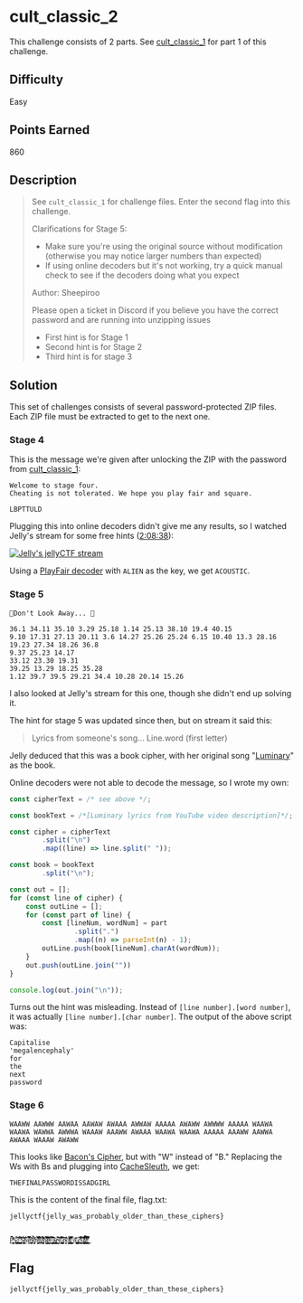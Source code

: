 # cult_classic_2

This challenge consists of 2 parts. See [cult_classic_1](./cult_classic_1.md) for part 1 of this challenge.

## Difficulty

Easy

## Points Earned

860

## Description

> See `cult_classic_1` for challenge files. Enter the second flag into this challenge.
> 
> Clarifications for Stage 5:
> - Make sure you're using the original source without modification (otherwise you may notice larger numbers than expected)
> - If using online decoders but it's not working, try a quick manual check to see if the decoders doing what you expect
> 
> Author: Sheepiroo
> 
> Please open a ticket in Discord if you believe you have the correct password and are running into unzipping issues
>
> - First hint is for Stage 1
> - Second hint is for Stage 2
> - Third hint is for stage 3

## Solution 

This set of challenges consists of several password-protected ZIP files. Each ZIP file must be extracted to get to the next one.

### Stage 4

This is the message we're given after unlocking the ZIP with the password from [cult_classic_1](./cult_classic_1.md):

```
Welcome to stage four.
Cheating is not tolerated. We hope you play fair and square.

LBPTTULD
```

Plugging this into online decoders didn't give me any results, so I watched Jelly's stream for some free hints ([2:08:38](https://www.youtube.com/live/QH8LKkIVHzI?t=7718)):

[![Jelly's jellyCTF stream](https://img.youtube.com/vi/QH8LKkIVHzI/0.jpg)](https://www.youtube.com/live/QH8LKkIVHzI?t=7718)

Using a [PlayFair decoder](https://www.boxentriq.com/code-breaking/playfair-cipher) with `ALIEN` as the key, we get `ACOUSTIC`.

### Stage 5

```
🌠Don't Look Away... 🌠

36.1 34.11 35.10 3.29 25.18 1.14 25.13 38.10 19.4 40.15
9.10 17.31 27.13 20.11 3.6 14.27 25.26 25.24 6.15 10.40 13.3 28.16 19.23 27.34 18.26 36.8
9.37 25.23 14.17
33.12 23.30 19.31
39.25 13.29 18.25 35.28
1.12 39.7 39.5 29.21 34.4 10.28 20.14 15.26
```

I also looked at Jelly's stream for this one, though she didn't end up solving it.

The hint for stage 5 was updated since then, but on stream it said this:

> Lyrics from someone's song... Line.word (first letter)

Jelly deduced that this was a book cipher, with her original song "[Luminary](https://www.youtube.com/watch?v=1x6oPy3Hwcw)" as the book.

Online decoders were not able to decode the message, so I wrote my own:

```js
const cipherText = /* see above */;

const bookText = /*[Luminary lyrics from YouTube video description]*/;

const cipher = cipherText
        .split("\n")
        .map((line) => line.split(" "));

const book = bookText
        .split("\n");

const out = [];
for (const line of cipher) {
    const outLine = [];
    for (const part of line) {
        const [lineNum, wordNum] = part
                .split(".")
                .map((n) => parseInt(n) - 1);
        outLine.push(book[lineNum].charAt(wordNum));
    }
    out.push(outLine.join(""))
}

console.log(out.join("\n"));
```

Turns out the hint was misleading. Instead of `[line number].[word number]`, it was actually `[line number].[char number]`. The output of the above script was:

```
Capitalise
'megalencephaly'
for
the
next
password
```

### Stage 6

```
WAAWW AAWWW AAWAA AAWAW AWAAA AWWAW AAAAA AWAWW AWWWW AAAAA WAAWA WAAWA WAWWA AWWWA WAAAW AAAWW AWAAA WAAWA WAAWA AAAAA AAAWW AAWWA AWAAA WAAAW AWAWW
```

This looks like [Bacon's Cipher](https://en.wikipedia.org/wiki/Bacon%27s_cipher), but with "W" instead of "B." Replacing the Ws with Bs and plugging into [CacheSleuth](https://www.cachesleuth.com/multidecoder/), we get:

```
THEFINALPASSWORDISSADGIRL
```

This is the content of the final file, flag.txt:

```
jellyctf{jelly_was_probably_older_than_these_ciphers}


P̵̜͓̣̥̟̯͈͉̱̗̜̲̙̬͗͑͊̔̈́̈́̋̄̀̉̕Ş̷̘̺̖͍̤͚̪̟̜͆̌̆́͜:̸̡͍͚͊̈̓ ̵̛̺̮̼͍̝̞͔̗͚̩͍̃͊̅͂̆̀̆́͠͠Ş̸̨̬̻͚͖̟̤̩͕̟͕̞̝̼̓̋̀̑̋̃́t̴͕͋̐à̵̜̩͖̇̂̐̿͊͒̿͝͝r̵̫̟͍̦̩̪̖̓͝k̶̨̡̖̠̤̻͊̒̓̇͑͐̓̈̉̍͗̌͘ǹ̸̼̱̝̖̘̻̭͕̘̀̓̋̀͗̀̈̐̀͊͊̕͜i̵̪̒̊̽̉̽̊̆̍̌͘͝g̴̨̡̮̜̥̰͖̟̞̘̭̟̰̐̅̉͌̓̓͗͐̅͂͘͠ḧ̷̟̦͉͉̬̟̺̏̀̋̈̄́́̾̚͜͝t̷͇̠̱̩̺͇̬̬̙̤̜̦̗̣͔̋̒̉̒͌͒͒̀̌́͊̀s̶͖̄́̐̄̓̿͝͝ͅ ̶̧̧̰͖̣͈̤̦̺̻̪̮͇̮̮̑̄̑̍̌̃̐̅̏͝ả̷̢̳̠̞̙̹͇̗̩̫̭̹͜r̶̮̺͉̼͊͆̉̕e̸̡̼͋̀͗̆͑̌̚͠͝ͅ ̷̪̦̻͈̪̠͚̯̅̎͒̀n̴̜̝̼͉̙̎͑̂͒̅̕͝ơ̸̡̛̛̩͎͇͇̱̜̘̫̗̫͇̙̈̎̂̈́̓́̔̎͐t̸͚̝̼̬̣̘̱̪̘͎̯̅̐̅̍̑̌̑́̿̂͊̽͘̕ ̵̹̙͝ä̵̢̡͍̖͊̊ ̷̧̡̥͉͚̪̘̹̺͇͈̺̩͍̤͗c̴̤͕̞̥̫̤̱̝̥̲̏̾͊̿͂͐̾͗̃̎͂̕͝ͅu̸̡̳̝̬͙̦͚̮̎͒̅̋͗̃͗̒͑͌͑͘̚͜l̸̨̛̰̺̹̣̪͉͑̌̋̿͂͒̄̂͒͛͂̈́͘͜t̵̢̛̛̥͙͇̘̔͑͗̋̇͋̔̿̐̏̚͜

```

## Flag

`jellyctf{jelly_was_probably_older_than_these_ciphers}`